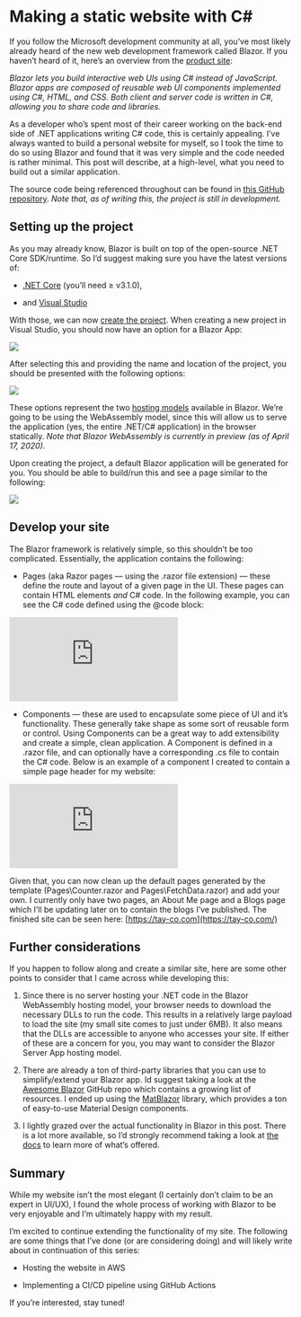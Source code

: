 
# Making a static website with C#



If you follow the Microsoft development community at all, you’ve most likely already heard of the new web development framework called Blazor. If you haven’t heard of it, here’s an overview from the [product site](https://dotnet.microsoft.com/apps/aspnet/web-apps/blazor):

*Blazor lets you build interactive web UIs using C# instead of JavaScript. Blazor apps are composed of reusable web UI components implemented using C#, HTML, and CSS. Both client and server code is written in C#, allowing you to share code and libraries.*

As a developer who’s spent most of their career working on the back-end side of .NET applications writing C# code, this is certainly appealing. I’ve always wanted to build a personal website for myself, so I took the time to do so using Blazor and found that it was very simple and the code needed is rather minimal. This post will describe, at a high-level, what you need to build out a similar application.

The source code being referenced throughout can be found in [this GitHub repository](https://github.com/t-j-c/tay-co). *Note that, as of writing this, the project is still in development.*

## Setting up the project

As you may already know, Blazor is built on top of the open-source .NET Core SDK/runtime. So I’d suggest making sure you have the latest versions of:

* [.NET Core](https://dotnet.microsoft.com/download/dotnet-core) (you’ll need ≥ v3.1.0),

* and [Visual Studio](https://visualstudio.microsoft.com/downloads/)

With those, we can now [create the project](https://docs.microsoft.com/en-us/aspnet/core/blazor/get-started?view=aspnetcore-3.1&tabs=visual-studio). When creating a new project in Visual Studio, you should now have an option for a Blazor App:

![](https://cdn-images-1.medium.com/max/2000/1*qd7JXlJMjBSsMUR1EmX-FA.png)

After selecting this and providing the name and location of the project, you should be presented with the following options:

![](https://cdn-images-1.medium.com/max/2000/1*37ountuC_taVC05ZQ9_p1g.png)

These options represent the two [hosting models](https://docs.microsoft.com/en-us/aspnet/core/blazor/hosting-models?view=aspnetcore-3.1) available in Blazor. We’re going to be using the WebAssembly model, since this will allow us to serve the application (yes, the entire .NET/C# application) in the browser statically. *Note that Blazor WebAssembly is currently in preview (as of April 17, 2020).*

Upon creating the project, a default Blazor application will be generated for you. You should be able to build/run this and see a page similar to the following:

![](https://cdn-images-1.medium.com/max/2288/1*x37JofkihAcy4cV2rqKwRA.png)

## Develop your site

The Blazor framework is relatively simple, so this shouldn’t be too complicated. Essentially, the application contains the following:

* Pages (aka Razor pages — using the .razor file extension) — these define the route and layout of a given page in the UI. These pages can contain HTML elements *and* C# code. In the following example, you can see the C# code defined using the @code block:

<iframe src="https://medium.com/media/527960def7fb452abcfe59fd9c2603a8" frameborder=0></iframe>

* Components — these are used to encapsulate some piece of UI and it’s functionality. These generally take shape as some sort of reusable form or control. Using Components can be a great way to add extensibility and create a simple, clean application. A Component is defined in a .razor file, and can optionally have a corresponding .cs file to contain the C# code. Below is an example of a component I created to contain a simple page header for my website:

<iframe src="https://medium.com/media/5982f64d18ff725dc2e94b32705dfa07" frameborder=0></iframe>

Given that, you can now clean up the default pages generated by the template (Pages\Counter.razor and Pages\FetchData.razor) and add your own. I currently only have two pages, an About Me page and a Blogs page which I’ll be updating later on to contain the blogs I’ve published. The finished site can be seen here: [https://tay-co.com](https://tay-co.com/)

## Further considerations

If you happen to follow along and create a similar site, here are some other points to consider that I came across while developing this:

1. Since there is no server hosting your .NET code in the Blazor WebAssembly hosting model, your browser needs to download the necessary DLLs to run the code. This results in a relatively large payload to load the site (my small site comes to just under 6MB). It also means that the DLLs are accessible to anyone who accesses your site. If either of these are a concern for you, you may want to consider the Blazor Server App hosting model.

1. There are already a ton of third-party libraries that you can use to simplify/extend your Blazor app. Id suggest taking a look at the [Awesome Blazor](https://github.com/AdrienTorris/awesome-blazor) GitHub repo which contains a growing list of resources. I ended up using the [MatBlazor](https://github.com/SamProf/MatBlazor) library, which provides a ton of easy-to-use Material Design components.

1. I lightly grazed over the actual functionality in Blazor in this post. There is a lot more available, so I’d strongly recommend taking a look at [the docs](https://docs.microsoft.com/en-us/aspnet/core/blazor/?view=aspnetcore-3.1) to learn more of what’s offered.

## Summary

While my website isn’t the most elegant (I certainly don’t claim to be an expert in UI/UX), I found the whole process of working with Blazor to be very enjoyable and I’m ultimately happy with my result.

I’m excited to continue extending the functionality of my site. The following are some things that I’ve done (or are considering doing) and will likely write about in continuation of this series:

* Hosting the website in AWS

* Implementing a CI/CD pipeline using GitHub Actions

If you’re interested, stay tuned!
